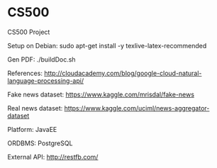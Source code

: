 # CS500
CS500 Project

Setup on Debian:
sudo apt-get install -y texlive-latex-recommended

Gen PDF:
./buildDoc.sh

References:
http://cloudacademy.com/blog/google-cloud-natural-language-processing-api/

Fake news dataset:
https://www.kaggle.com/mrisdal/fake-news

Real news dataset:
https://www.kaggle.com/uciml/news-aggregator-dataset

Platform:
JavaEE

ORDBMS:
PostgreSQL

External API:
http://restfb.com/
